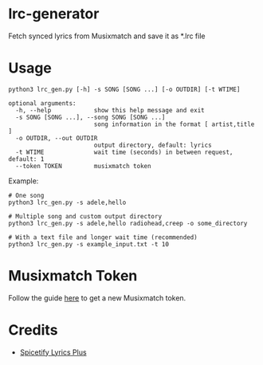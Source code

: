 # lrc-generator
Fetch synced lyrics from Musixmatch and save it as *.lrc file

# Usage
```
python3 lrc_gen.py [-h] -s SONG [SONG ...] [-o OUTDIR] [-t WTIME]

optional arguments:
  -h, --help            show this help message and exit
  -s SONG [SONG ...], --song SONG [SONG ...]
                        song information in the format [ artist,title ]
  -o OUTDIR, --out OUTDIR
                        output directory, default: lyrics
  -t WTIME              wait time (seconds) in between request, default: 1
  --token TOKEN         musixmatch token
```

Example:
```
# One song
python3 lrc_gen.py -s adele,hello

# Multiple song and custom output directory
python3 lrc_gen.py -s adele,hello radiohead,creep -o some_directory

# With a text file and longer wait time (recommended)
python3 lrc_gen.py -s example_input.txt -t 10
```

# Musixmatch Token
Follow the guide [here](https://spicetify.app/docs/faq#sometimes-popup-lyrics-andor-lyrics-plus-seem-to-not-work) to get a new Musixmatch token.

# Credits
* [Spicetify Lyrics Plus](https://github.com/spicetify/spicetify-cli/tree/master/CustomApps/lyrics-plus)
